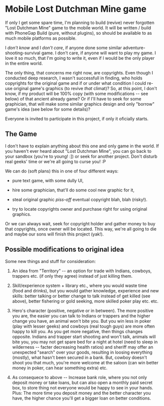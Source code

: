 # Mobile Lost Dutchman Mine game

If only I get some spare time, I'm planning to build (revive) never forgotten "Lost Dutchman Mine" game to the mobile world. It will be written / build with PhoneGap Build (pure, without plugins), so should be available to as much mobile platforms as possible.

I _don't know_ and I _don't care_, if anyone done some similar adventure-shooting-survival game. I don't care, if anyone will want to play my game. I love it so much, that I'm going to write it, even if I would be the only player in the entire world.

The only thing, that concerns me right now, are copyrights. Even though I conducted deep research, I wasn't successfull in finding, who holds copyrights for the original game and if or under what condition I could re-use original game's graphics (to revive _that_ climat)? So, at this point, I don't know, if my product will be 100% copy (with some modifications -- see below) of that ancient already game? Or if I'll have to seek for some graphician, that will make some similar graphics design and only "borrow" game's idea (see below for some details)?

Everyone is invited to participate in this project, if only it oficially starts.


## The Game

I don't have to explain anything about this one and only game in the world. If you haven't ever heard about "Lost Dutchman Mine", you can go back to your sandbox (you're to young! :]) or seek for another project. Don't disturb real geeks' time or we're all going to curse you! :P

We can do (soft plans) this in one of four different ways:

- pure text game, with some dully UI,

- hire some graphician, that'll do some cool new graphic for it,

- steal original graphic _piss-off_ eventual copyright blah, blah (risky!).

- try to locate copyrights owner and purchase right for using original graphics.

Or we can always wait, seek for copyright holder and gather money to buy that copyrights, once owner will be located. This way, we're all going to die and maybe our sons will finish this project (yak!).


## Possible modifications to original idea

Some new things and stuff for consideration:

1. An idea from "Territory" -- an option for trade with Indians, cowboys, trappers etc. (if only they agree) instead of just killing them.

2. Skill/experience system + library etc., where you would waste time (food and drinks), but you would gather knowledge, experience and new skills: better talking or better change to talk instead of get killed (see above), better fishering or gold seeking, more skilled poker play etc. etc.

3. Hero's character (positive, negative or in between). The more positive you are, the easier you can talk to Indians or trappers and the higher change you have, an animal won't bite you. But you win less in poker (play with lesser geeks) and cowboys (real tough guys) are more often happy to kill you. As you get more negative, then things changes opposite. Indians and trapper start shooting and won't talk, animals will bite you, you may not get spare bed for a night at hotel (need to sleep in wilderness -- facter decreasing health ratios) and sheriff may offer an unexpected "search" over your goods, resulting in loosing everything (mostly), what hasn't been secured in a bank. But, cowboy doesn't shoot you that much, you're more welcome at the saloon (can win better money in poker, can hear something extra) etc.

4. As consequece to above -- Increase bank role, where you not only deposit money or take loans, but can also open a monthly paid secret box, to store thing not everyone would be happy to see in your hands. Plus: The more time you deposit money and the better character you have, the higher chance you'll get a bigger loan on better conditions.
